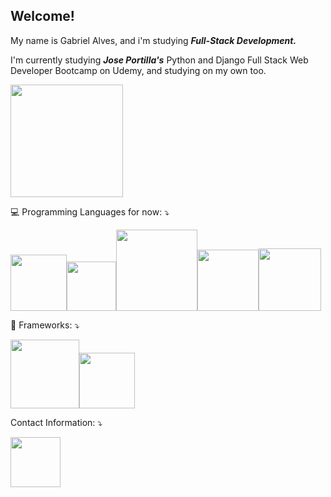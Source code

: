 
## Welcome!
<html>
  <head>
  </head>
  <body>
    <div style="display: block">
      <p>My name is Gabriel Alves, and i'm studying <b><i>Full-Stack Development.</i></b></p>
      <p align="left">I'm currently studying <b><i>Jose Portilla's</b></i> Python and Django Full Stack Web Developer Bootcamp on Udemy, and studying on my own too.</p>
      <a href="https://github.com/4lvesgabriel">
      <img height="180em" src="https://github-readme-stats.vercel.app/api?username=4lvesgabriel&show_icons=true&theme=blue-green&include_all_commits=true&count_private=true"/>
      </a>
    </div>
    <div align="justify" style="display: inline_block">
      <p>💻 Programming Languages for now: ⤵️</p>
      <img width="90em" src="https://img.shields.io/badge/HTML5-E34F26?style=for-the-badge&logo=html5&logoColor=white"/><img width="79.3em" src="https://img.shields.io/badge/CSS3-1572B6?style=for-the-badge&logo=css3&logoColor=white"/><img width="130em" src="https://img.shields.io/badge/JavaScript-323330?style=for-the-badge&logo=javascript&logoColor=F7DF1E"/><img width="98em" src="https://img.shields.io/badge/jQuery-0769AD?style=for-the-badge&logo=jquery&logoColor=white"/><img width="99.4em" src="https://img.shields.io/badge/Python-FFD43B?style=for-the-badge&logo=python&logoColor=blue"/>
      <p>💾 Frameworks: ⤵️</p>
      <img width="110em" src="https://img.shields.io/badge/Bootstrap-563D7C?style=for-the-badge&logo=bootstrap&logoColor=white"/><img width="89em" src="https://img.shields.io/badge/Django-092E20?style=for-the-badge&logo=django&logoColor=green"/>
      <p>Contact Information: ⤵️</p>
      <a href="mailto:g.alvesgabriel27@gmail.com">
      <img width="80em" src="https://img.shields.io/badge/Gmail-D14836?style=for-the-badge&logo=gmail&logoColor=white"/>
      </a>
    </div>
  </body>
</html>
